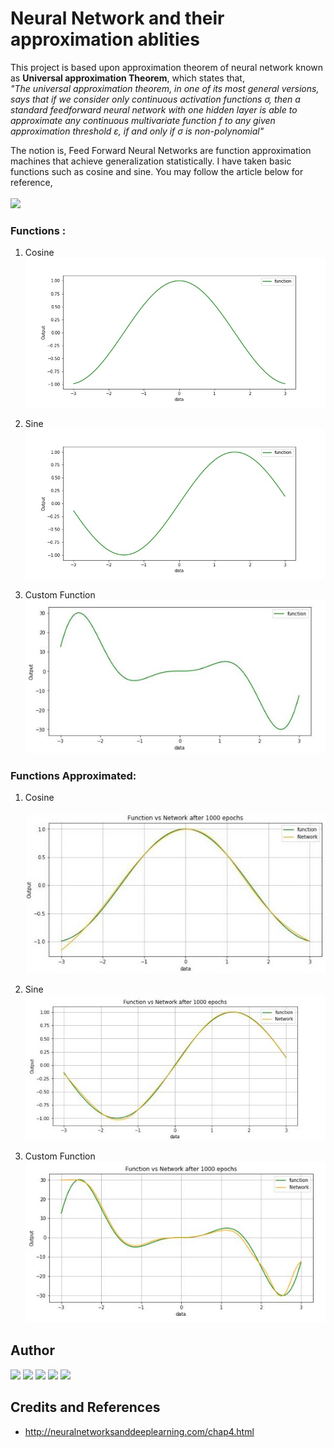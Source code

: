 # Neural Network and their approximation ablities

This project is based upon approximation theorem of neural network known as **Universal approximation Theorem**, which states that,
<br>
*"The universal approximation theorem, in one of its most general versions, says that if we consider only continuous activation functions σ, then a standard feedforward neural network with one hidden layer is able to approximate any continuous multivariate function f to any given approximation threshold ε, if and only if σ is non-polynomial"*
<br>

The notion is, Feed Forward Neural Networks are function approximation machines that achieve generalization statistically. I have taken basic functions such as cosine and sine. You may follow the article below for reference, 
<br>
<br>
[<img src="https://img.shields.io/badge/medium-%2312100E.svg?&style=for-the-badge&logo=medium&logoColor=white" />](https://medium.com/) 

### Functions :
1. Cosine <br> 
![alt text](https://github.com/pr2tik1/universal-approximation/blob/master/images/cosine.jpeg)

2. Sine <br> 
![alt text](https://github.com/pr2tik1/universal-approximation/blob/master/images/sine.jpeg)

3. Custom Function <br> 
![alt text](https://github.com/pr2tik1/universal-approximation/blob/master/images/cust.jpeg)

### Functions Approximated:

1. Cosine <br>  
![alt text](https://github.com/pr2tik1/universal-approximation/blob/master/images/approx_cosine.jpeg)

2. Sine <br> 
![alt text](https://github.com/pr2tik1/universal-approximation/blob/master/images/approx_sine.jpeg)

3. Custom Function <br> 
![alt text](https://github.com/pr2tik1/universal-approximation/blob/master/images/custom.jpeg)

## Author

[<img src="https://img.shields.io/badge/twitter-%231DA1F2.svg?&style=for-the-badge&logo=twitter&logoColor=white" />](https://twitter.com/Pratikpkb) [<img src="https://img.shields.io/badge/medium-%2312100E.svg?&style=for-the-badge&logo=medium&logoColor=white" />](https://medium.com/@pratikbaitha04)  [<img src="https://img.shields.io/badge/linkedin-%230077B5.svg?&style=for-the-badge&logo=linkedin&logoColor=white" />](https://www.linkedin.com/in/pratik-kumar04/) [<img src = "https://img.shields.io/badge/instagram-%23E4405F.svg?&style=for-the-badge&logo=instagram&logoColor=white">](https://www.instagram.com/pratikkumar04/) [<img src = "https://img.shields.io/badge/facebook-%231877F2.svg?&style=for-the-badge&logo=facebook&logoColor=white">](https://www.facebook.com/pr2tik1) 

## Credits and References
- http://neuralnetworksanddeeplearning.com/chap4.html
